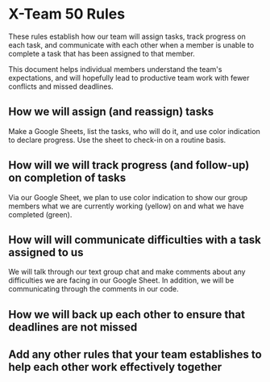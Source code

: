 # X-Team 50 Rules

These rules establish how our team will assign tasks,
track progress on each task, and communicate with each other 
when a member is unable to complete a task that has been assigned to that member.

This document helps individual members understand the team's expectations,
and will hopefully lead to productive team work with fewer conflicts
and missed deadlines.

## How we will assign (and reassign) tasks
Make a Google Sheets, list the tasks, who will do it, and use color indication to declare progress. Use the sheet to check-in on a routine basis.


## How will we will track progress (and follow-up) on completion of tasks
Via our Google Sheet, we plan to use color indication to show our group members what we are currently working (yellow) on and what we have completed (green). 


## How will will communicate difficulties with a task assigned to us
We will talk through our text group chat and make comments about any difficulties we are facing in our Google Sheet. In addition, we will be communicating through the comments in our code.


## How we will back up each other to ensure that deadlines are not missed



## Add any other rules that your team establishes to help each other work effectively together



